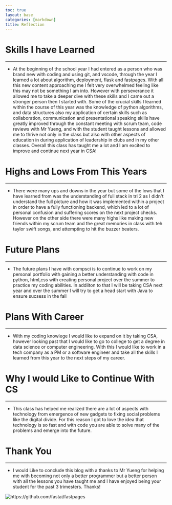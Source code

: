 ```yaml
---
toc: true
layout: base
categories: [markdown]
title: Reflection
---
```



# Skills I have Learned
-----------------------------------------------------------

- At the beginning of the school year I had entered as a person who was brand new with coding and using git, and vscode, through the year I learned a lot about algorithm, deployment, flask and fastpages. With all this new content approaching me I felt very overwhelmed feeling like this may not be something I am into. However with perseverance it allowed me to take a deeper dive with these skills and I came out a stronger person then I started with. Some of the crucial skills I learned within the course of this year was the knowledge of python algorithms, and data structures also my application of certain skills such as  collaboration, communication and presentational speaking skills have greatly improved through the constant meeting with scrum team, code reviews with Mr Yueng, and with the student taught lessons and allowed me to thrive not only in the class but also with other aspects of education in during application of leadership in clubs and in my other classes. Overall this class has taught me a lot and I am excited to improve and continue next year in CSA!

# Highs and Lows From This Years
-----------------------------------------------------------

- There were many ups and downs in the year but some of the lows that I have learned from was the understanding of full stack in tri 2 as I didn't understand the full picture and how it was implemented within a project in order to have a fully functioning backend, which led to a lot of personal confusion and suffering scores on the next project checks. However on the other side there were many highs like making new friends within my scrum team and the great memories in class with teh taylor swift songs, and attempting to hit the buzzer beaters.

# Future Plans 
-----------------------------------------------------------
- The future plans I have with compsci is to continue to work on my personal portfolio with gaining a better understanding with code in python, html,css with creating personal project over the summer to practice my coding abilities. In addiiton to that I will be taking CSA next year and over the summer I will try to get a head start with Java to ensure sucsess in the fall

# Plans With Career 
-----------------------------------------------------------
- With my coding knowlege I would like to expand on it by taking CSA, however looking past that I would like to go to college to get a degree in data science or computer engineering. With this I would like to work in a tech company as a PM or a software engineer and take all the skills I learned from this year to the next steps of my career. 

# Why I would Like to Continue With CS
-----------------------------------------------------------

- This class has helped me realized there are a lot of aspects with technology from emergence of new gadgets to fixing social problems like the digital divide. For this reason I got to love the idea that technology is so fast and with code you are able to solve many of the problems and emerge into the future. 

# Thank You 
----------------------------------------------------------
- I would Like to conclude this blog with a thanks to Mr Yueng for helping me with becoming not only a better programmer but a better person with all the lessons you have taught me and I have enjoyed being your student for the past 3 trimesters. Thanks!



![]({{site.baseurl}}/images/thanks.jpeg "https://github.com/fastai/fastpages")
